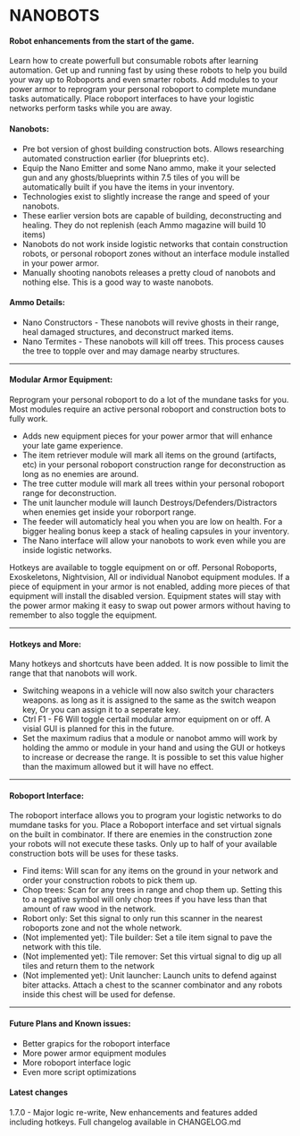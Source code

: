 # NANOBOTS
#### Robot enhancements from the start of the game.
Learn how to create powerfull but consumable robots after learning automation. Get up and running fast by using these robots to help you build your way up to Roboports and even smarter robots. Add modules to your power armor to reprogram your personal roboport to complete mundane tasks automatically. Place roboport interfaces to have your logistic networks perform tasks while you are away.

#### Nanobots:
-   Pre bot version of ghost building construction bots. Allows researching automated construction earlier (for blueprints etc).
-   Equip the Nano Emitter and some Nano ammo, make it your selected gun and any ghosts/blueprints within 7.5 tiles of you will be automatically built if you have the items in your inventory.
-   Technologies exist to slightly increase the range and speed of your nanobots.
-   These earlier version bots are capable of building, deconstructing and healing. They do not replenish (each Ammo magazine will build 10 items)
-   Nanobots do not work inside logistic networks that contain construction robots, or personal roboport zones without an interface module installed in your power armor.
-   Manually shooting nanobots releases a pretty cloud of nanobots and nothing else. This is a good way to waste nanobots.

#### Ammo Details:
-   Nano Constructors - These nanobots will revive ghosts in their range, heal damaged structures, and deconstruct marked items.
-   Nano Termites - These nanobots will kill off trees. This process causes the tree to topple over and may damage nearby structures.

--------------------------------------------------------------------------------

#### Modular Armor Equipment:

Reprogram your personal roboport to do a lot of the mundane tasks for you. Most modules require an active personal roboport and construction bots to fully work.
-   Adds new equipment pieces for your power armor that will enhance your late game experience.
-   The item retriever module will mark all items on the ground (artifacts, etc) in your personal roboport construction range for deconstruction as long as no enemies are around.
-   The tree cutter module will mark all trees within your personal roboport range for deconstruction.
-   The unit launcher module will launch Destroys/Defenders/Distractors when enemies get inside your roborport range.
-   The feeder will automaticly heal you when you are low on health. For a bigger healing bonus keep a stack of healing capsules in your inventory.
-   The Nano interface will allow your nanobots to work even while you are inside logistic networks.

Hotkeys are available to toggle equipment on or off. Personal Roboports, Exoskeletons, Nightvision, All or individual Nanobot equipment modules.
If a piece of equipment in your armor is not enabled, adding more pieces of that equipment will install the disabled version.
Equipment states will stay with the power armor making it easy to swap out power armors without having to remember to also toggle the equipment.

--------------------------------------------------------------------------------

#### Hotkeys and More:
Many hotkeys and shortcuts have been added. It is now possible to limit the range that that nanobots will work.

-   Switching weapons in a vehicle will now also switch your characters weapons. as long as it is assigned to the same as the switch weapon key, Or you can assign it to a seperate key.
-   Ctrl F1 - F6 Will toggle certail modular armor equipment on or off. A visial GUI is planned for this in the future.
-   Set the maximum radius that a module or nanobot ammo will work by holding the ammo or module in your hand and using the GUI or hotkeys to increase or decrease the range. It is possible to set this value higher than the maximum allowed but it will have no effect.

--------------------------------------------------------------------------------

#### Roboport Interface:
The roboport interface allows you to program your logistic networks to do mumdane tasks for you. Place a Roboport interface and set virtual signals on the built in combinator. If there are enemies in the construction zone your robots will not execute these tasks. Only up to half of your available construction bots will be uses for these tasks.

-   Find items: Will scan for any items on the ground in your network and order your construction robots to pick them up.
-   Chop trees: Scan for any trees in range and chop them up. Setting this to a negative symbol will only chop trees if you have less than that amount of raw wood in the network.
-   Robort only: Set this signal to only run this scanner in the nearest roboports zone and not the whole network.
-   (Not implemented yet): Tile builder: Set a tile item signal to pave the network with this tile.
-   (Not implemented yet): Tile remover: Set this virtual signal to dig up all tiles and return them to the network
-   (Not implemented yet): Unit launcher: Launch units to defend against biter attacks. Attach a chest to the scanner combinator and any robots inside this chest will be used for defense.

--------------------------------------------------------------------------------

#### Future Plans and Known issues:
-   Better grapics for the roboport interface
-   More power armor equipment modules
-   More roboport interface logic
-   Even more script optimizations

#### Latest changes
1.7.0 - Major logic re-write, New enhancements and features added including hotkeys.
Full changelog available in CHANGELOG.md
